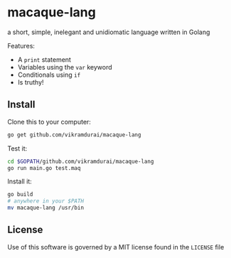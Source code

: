 # macaque-lang
a short, simple, inelegant and unidiomatic language written in Golang


Features:
* A `print` statement
* Variables using the `var` keyword
* Conditionals using `if`
* Is truthy!

## Install

Clone this to your computer:
```bash
go get github.com/vikramdurai/macaque-lang
```

Test it:
```bash
cd $GOPATH/github.com/vikramdurai/macaque-lang
go run main.go test.maq
```

Install it:
```bash
go build
# anywhere in your $PATH
mv macaque-lang /usr/bin
```

## License

Use of this software is governed by a 
MIT license found in the `LICENSE` file
